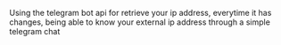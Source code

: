 Using the telegram bot api for retrieve your ip address,
everytime it has changes, being able to know your external ip address
through a simple telegram chat

